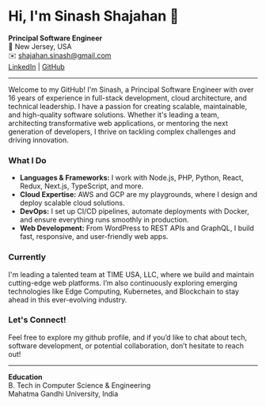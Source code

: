 # Hi, I'm Sinash Shajahan 👋

**Principal Software Engineer**  
📍 New Jersey, USA  
✉️ [shajahan.sinash@gmail.com](mailto:shajahan.sinash@gmail.com)  
[LinkedIn](https://www.linkedin.com/in/sinash-shajahan) | [GitHub](https://github.com/sinash-shajahan)

---

Welcome to my GitHub! I'm Sinash, a Principal Software Engineer with over 16 years of experience in full-stack development, cloud architecture, and technical leadership. I have a passion for creating scalable, maintainable, and high-quality software solutions. Whether it's leading a team, architecting transformative web applications, or mentoring the next generation of developers, I thrive on tackling complex challenges and driving innovation.

### What I Do
- **Languages & Frameworks:** I work with Node.js, PHP, Python, React, Redux, Next.js, TypeScript, and more.
- **Cloud Expertise:** AWS and GCP are my playgrounds, where I design and deploy scalable cloud solutions.
- **DevOps:** I set up CI/CD pipelines, automate deployments with Docker, and ensure everything runs smoothly in production.
- **Web Development:** From WordPress to REST APIs and GraphQL, I build fast, responsive, and user-friendly web apps.

### Currently
I'm leading a talented team at TIME USA, LLC, where we build and maintain cutting-edge web platforms. I’m also continuously exploring emerging technologies like Edge Computing, Kubernetes, and Blockchain to stay ahead in this ever-evolving industry.

### Let's Connect!
Feel free to explore my github profile, and if you’d like to chat about tech, software development, or potential collaboration, don’t hesitate to reach out!

---

**Education**  
B. Tech in Computer Science & Engineering  
Mahatma Gandhi University, India

